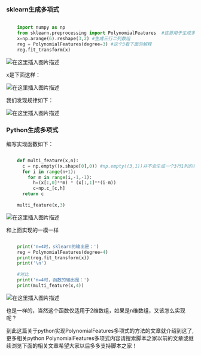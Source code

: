 ###  sklearn生成多项式

```python

    import numpy as np
    from sklearn.preprocessing import PolynomialFeatures  #这哥用于生成多项式
    x=np.arange(6).reshape(3,2) #生成三行二列数组
    reg = PolynomialFeatures(degree=3) #这个3看下面的解释
    reg.fit_transform(x)
```

![在这里插入图片描述](https://img.jbzj.com/file_images/article/202101/20210106160918106.png)  

x是下面这样：  

![在这里插入图片描述](https://img.jbzj.com/file_images/article/202101/20210106160918107.png)  

我们发现规律如下：

![在这里插入图片描述](https://img.jbzj.com/file_images/article/202101/20210106160918108.png)

###  Python生成多项式

编写实现函数如下：

```python

    def multi_feature(x,n):
      c = np.empty((x.shape[0],0)) #np.empty((3,1))并不会生成一个3行1列的空数组,np.empty((3,0))才会生成3行1列空数组
      for i in range(n+1):
        for m in range(i,-1,-1):
          h=(x[:,0]**m) * (x[:,1]**(i-m))
          c=np.c_[c,h]
      return c
    
    multi_feature(x,3)
```

![在这里插入图片描述](https://img.jbzj.com/file_images/article/202101/20210106160918109.png)  

和上面实现的一模一样

```python

    print('n=4时，sklearn的输出是：')
    reg = PolynomialFeatures(degree=4) 
    print(reg.fit_transform(x))
    print('\n')
    
    #对比
    print('n=4时，函数的输出是：')
    print(multi_feature(x,4))
```

![在这里插入图片描述](https://img.jbzj.com/file_images/article/202101/20210106160918110.png)  

也是一样的，当然这个函数仅适用于2维数组，如果是n维数组，又该怎么实现呢？

到此这篇关于python实现PolynomialFeatures多项式的方法的文章就介绍到这了,更多相关python
PolynomialFeatures多项式内容请搜索脚本之家以前的文章或继续浏览下面的相关文章希望大家以后多多支持脚本之家！

